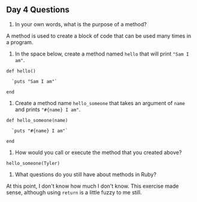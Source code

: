 ## Day 4 Questions

1. In your own words, what is the purpose of a method?

  A method is used to create a block of code that can be used many times in a program.

1. In the space below, create a method named `hello` that will print `"Sam I am"`.

  `def hello()`

      `puts "Sam I am"`

  `end`

1. Create a method name `hello_someone` that takes an argument of `name` and prints `"#{name} I am"`.

  `def hello_someone(name)`

      `puts "#{name} I am"`

  `end`

1. How would you call or execute the method that you created above?

  `hello_someone(Tyler)`

1. What questions do you still have about methods in Ruby?

  At this point, I don't know how much I don't know. This exercise made sense, although using `return` is a little fuzzy to me still.
